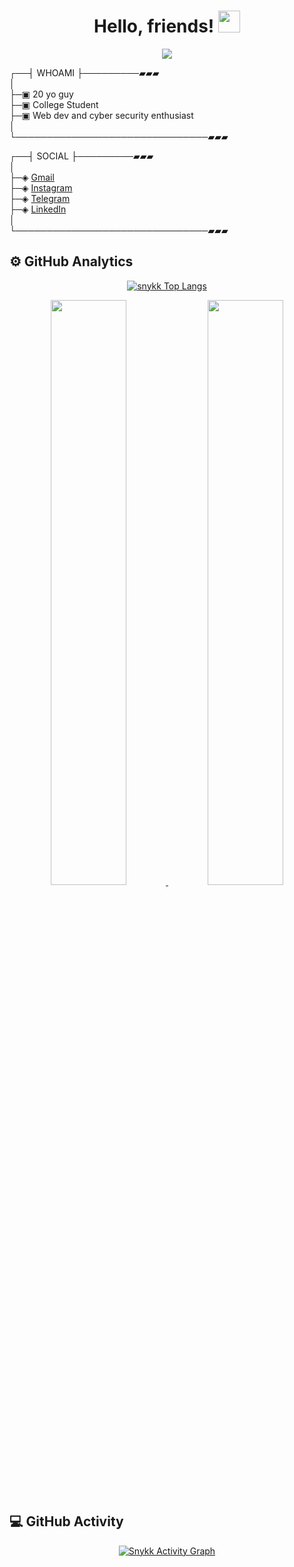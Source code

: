 

<h1 align="center">Hello, friends! <img  src="https://media.giphy.com/media/hvRJCLFzcasrR4ia7z/giphy.gif"  width="35"> </h1>

<div align="center"> <a  href="https://github.com/snykk"><img  src="https://readme-typing-svg.herokuapp.com?color=25F723&background=000000&center=true&vCenter=true&width=260&height=60&lines=Welcome+to+my+github..."></a>
</div>


┌──┤ WHOAMI ├─────────▰▰▰\
│\
├─▣ 20 yo guy\
├─▣ College Student\
├─▣ Web dev and cyber security enthusiast\
│\
└───────────────────────────────▰▰▰

┌──┤ SOCIAL ├─────────▰▰▰\
│\
├─◈ <a href="mailto:najibfikri13@gmail.com">Gmail</a>\
├─◈ <a href="https://www.instagram.com/_najibfikri/">Instagram</a>\
├─◈ <a href="https://t.me/snykk">Telegram</a>\
├─◈ <a href="https://www.linkedin.com/in/moh-najib-fikri">LinkedIn</a>\
│\
└───────────────────────────────▰▰▰


## ⚙️ GitHub Analytics

  

<div>

<p align="center"> 
<a  href="https://github.com/snykk/"><img  src="https://github-readme-stats.vercel.app/api/top-langs/?username=snykk&langs_count=8&theme=radical&layout=compact&hide_border=true"  alt="snykk Top Langs"/></a>
</p>

<p align="center"> <a  href="https://github.com/snykk/">
<img  width="49%"  src="https://github-readme-stats.vercel.app/api?username=snykk&show_icons=true&theme=radical&hide_border=true"  /> <img  width="49%"  src="https://github-readme-streak-stats.herokuapp.com/?user=snykk&theme=radical&hide_border=true"  />
</a>
</p>

</div>

  

## 💻 GitHub Activity

  

<p align="center">
<a  href="https://github.com/snykk"><img  alt="Snykk Activity Graph"  src="https://activity-graph.herokuapp.com/graph?username=snykk&custom_title=Snykk%20Contribution%20Graph&bg_color=000000&color=00FF00&line=00FFFF&point=FFFFFF&area_color=FFF000&area=true"  /></a>
</p>
